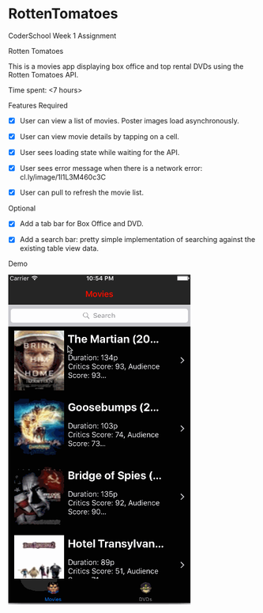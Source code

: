 # RottenTomatoes
CoderSchool Week 1 Assignment

Rotten Tomatoes

This is a movies app displaying box office and top rental DVDs using the Rotten Tomatoes API.

Time spent: <7 hours>

Features
Required

* [x] User can view a list of movies. Poster images load asynchronously.

* [x] User can view movie details by tapping on a cell.

* [x] User sees loading state while waiting for the API.

* [x] User sees error message when there is a network error: cl.ly/image/1l1L3M460c3C

* [x] User can pull to refresh the movie list.

Optional

* [x] Add a tab bar for Box Office and DVD.

* [x] Add a search bar: pretty simple implementation of searching against the existing table view data.

Demo

![](RottenTomatoes.gif)